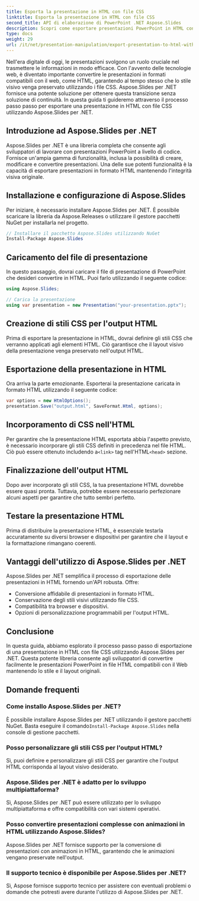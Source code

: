 ```yaml
---
title: Esporta la presentazione in HTML con file CSS
linktitle: Esporta la presentazione in HTML con file CSS
second_title: API di elaborazione di PowerPoint .NET Aspose.Slides
description: Scopri come esportare presentazioni PowerPoint in HTML con file CSS utilizzando Aspose.Slides per .NET. Una guida passo passo per una conversione senza problemi. Conserva lo stile e il layout!
type: docs
weight: 29
url: /it/net/presentation-manipulation/export-presentation-to-html-with-css-files/
---
```


Nell'era digitale di oggi, le presentazioni svolgono un ruolo cruciale nel trasmettere le informazioni in modo efficace. Con l'avvento delle tecnologie web, è diventato importante convertire le presentazioni in formati compatibili con il web, come HTML, garantendo al tempo stesso che lo stile visivo venga preservato utilizzando i file CSS. Aspose.Slides per .NET fornisce una potente soluzione per ottenere questa transizione senza soluzione di continuità. In questa guida ti guideremo attraverso il processo passo passo per esportare una presentazione in HTML con file CSS utilizzando Aspose.Slides per .NET.

## Introduzione ad Aspose.Slides per .NET

Aspose.Slides per .NET è una libreria completa che consente agli sviluppatori di lavorare con presentazioni PowerPoint a livello di codice. Fornisce un'ampia gamma di funzionalità, inclusa la possibilità di creare, modificare e convertire presentazioni. Una delle sue potenti funzionalità è la capacità di esportare presentazioni in formato HTML mantenendo l'integrità visiva originale.

## Installazione e configurazione di Aspose.Slides

Per iniziare, è necessario installare Aspose.Slides per .NET. È possibile scaricare la libreria da Aspose.Releases o utilizzare il gestore pacchetti NuGet per installarla nel progetto.

```csharp
// Installare il pacchetto Aspose.Slides utilizzando NuGet
Install-Package Aspose.Slides
```

## Caricamento del file di presentazione

In questo passaggio, dovrai caricare il file di presentazione di PowerPoint che desideri convertire in HTML. Puoi farlo utilizzando il seguente codice:

```csharp
using Aspose.Slides;

// Carica la presentazione
using var presentation = new Presentation("your-presentation.pptx");
```

## Creazione di stili CSS per l'output HTML

Prima di esportare la presentazione in HTML, dovrai definire gli stili CSS che verranno applicati agli elementi HTML. Ciò garantisce che il layout visivo della presentazione venga preservato nell'output HTML.

## Esportazione della presentazione in HTML

Ora arriva la parte emozionante. Esporterai la presentazione caricata in formato HTML utilizzando il seguente codice:

```csharp
var options = new HtmlOptions();
presentation.Save("output.html", SaveFormat.Html, options);
```

## Incorporamento di CSS nell'HTML

Per garantire che la presentazione HTML esportata abbia l'aspetto previsto, è necessario incorporare gli stili CSS definiti in precedenza nel file HTML. Ciò può essere ottenuto includendo a`<link>` tag nell'HTML`<head>` sezione.

## Finalizzazione dell'output HTML

Dopo aver incorporato gli stili CSS, la tua presentazione HTML dovrebbe essere quasi pronta. Tuttavia, potrebbe essere necessario perfezionare alcuni aspetti per garantire che tutto sembri perfetto.

## Testare la presentazione HTML

Prima di distribuire la presentazione HTML, è essenziale testarla accuratamente su diversi browser e dispositivi per garantire che il layout e la formattazione rimangano coerenti.

## Vantaggi dell'utilizzo di Aspose.Slides per .NET

Aspose.Slides per .NET semplifica il processo di esportazione delle presentazioni in HTML fornendo un'API robusta. Offre:

- Conversione affidabile di presentazioni in formato HTML.
- Conservazione degli stili visivi utilizzando file CSS.
- Compatibilità tra browser e dispositivi.
- Opzioni di personalizzazione programmabili per l'output HTML.

## Conclusione

In questa guida, abbiamo esplorato il processo passo passo di esportazione di una presentazione in HTML con file CSS utilizzando Aspose.Slides per .NET. Questa potente libreria consente agli sviluppatori di convertire facilmente le presentazioni PowerPoint in file HTML compatibili con il Web mantenendo lo stile e il layout originali.


## Domande frequenti

### Come installo Aspose.Slides per .NET?

 È possibile installare Aspose.Slides per .NET utilizzando il gestore pacchetti NuGet. Basta eseguire il comando`Install-Package Aspose.Slides` nella console di gestione pacchetti.

### Posso personalizzare gli stili CSS per l'output HTML?

Sì, puoi definire e personalizzare gli stili CSS per garantire che l'output HTML corrisponda al layout visivo desiderato.

### Aspose.Slides per .NET è adatto per lo sviluppo multipiattaforma?

Sì, Aspose.Slides per .NET può essere utilizzato per lo sviluppo multipiattaforma e offre compatibilità con vari sistemi operativi.

### Posso convertire presentazioni complesse con animazioni in HTML utilizzando Aspose.Slides?

Aspose.Slides per .NET fornisce supporto per la conversione di presentazioni con animazioni in HTML, garantendo che le animazioni vengano preservate nell'output.

### Il supporto tecnico è disponibile per Aspose.Slides per .NET?

Sì, Aspose fornisce supporto tecnico per assistere con eventuali problemi o domande che potresti avere durante l'utilizzo di Aspose.Slides per .NET.
